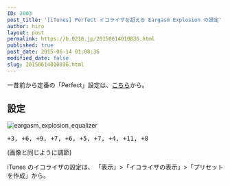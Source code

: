 ```yaml
---
ID: 2003
post_title: '[iTunes] Perfect イコライザを超える Eargasm Explosion の設定'
author: hiro
layout: post
permalink: https://b.0218.jp/20150614010836.html
published: true
post_date: 2015-06-14 01:08:36
modified_date: false
slug: 20150614010836.html
---
```

一昔前から定番の「Perfect」設定は、<a href="https://b.0218.jp/20061101025558.html">こちら</a>から。
<!--more-->
<h2>設定</h2>
<img alt="eargasm_explosion_equalizer" src="[cfview name='img_1']">
<pre>+3, +6, +9, +7, +6, +5, +7, +4, +11, +8</pre>
(画像と同じように調節)

iTunes のイコライザの設定は、
「表示」>「イコライザの表示」>「プリセットを作成」から。